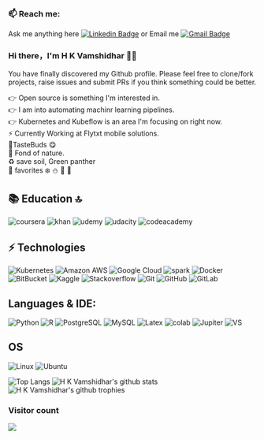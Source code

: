 ### 📫 Reach me: 
Ask me anything here [![Linkedin Badge](https://img.shields.io/badge/Vamshidhar-blue?style=flat-square&logo=Linkedin&logoColor=white&link=https://www.linkedin.com/in/vamshidhar-h-k-31a544168/)](https://www.linkedin.com/in/vamshidhar-h-k-31a544168/) 
or Email me [![Gmail Badge](https://img.shields.io/badge/-vamshitopi3.14@gmail.com-c14438?style=flat-square&logo=Gmail&logoColor=white&link=mailto:vamshitopi3.14@gmail.com)](mailto:vamshitopi3.14.com)



### Hi there，I'm H K Vamshidhar 🙋‍♂️
You have finally discovered my Github profile.
Please feel free to clone/fork projects, raise issues and submit PRs if you think something could be better. <br>

:point_right: Open source is something I'm interested in.                      
:point_right: I am into automating machinr learning pipelines.                        
:point_right: Kubernetes and Kubeflow is an area I'm focusing on right now.   
⚡ Currently Working at Flytxt mobile solutions.                                                   
:chocolate_bar:TasteBuds :yum:                                                                                            
:rainbow: Fond of nature.                                                        
:recycle: save soil, Green panther                                                                    
:star2: favorites :snowflake: :snowman: :foggy: :ocean:

## :books: Education :top:
![coursera](https://img.shields.io/badge/Coursera-0056D2?style=flat-square&logo=Coursera&logoColor=white)
![khan](https://img.shields.io/badge/Khan%20Academy-14BF96?style=flat-square&logo=Khan%20Academy&logoColor=white)
![udemy](https://img.shields.io/badge/Udemy-EC5252?style=flat-square&logo=Udemy&logoColor=white)
![udacity](https://img.shields.io/badge/Udacity-grey?style=flat-square&logo=udacity&logoColor=#5FCFEE)
![codeacademy](https://img.shields.io/badge/Codecademy-FFF0E5?style=flat-square&logo=codecademy&logoColor=303347)

## ⚡ Technologies
![Kubernetes](https://img.shields.io/badge/kubernetes-326ce5.svg?&style=flat-square&logo=kubernetes&logoColor=white)
![Amazon AWS](https://img.shields.io/badge/Amazon%20AWS-232F3E?style=flat-square&logo=amazon-aws)
![Google Cloud](https://img.shields.io/badge/Google%20Cloud-black?style=flat-square&logo=google-cloud)
![spark](https://img.shields.io/badge/Apache_Spark-FFFFFF?style=flat-square&logo=apachespark&logoColor=#E35A16)
![Docker](https://img.shields.io/badge/-Docker-black?style=flat-square&logo=docker)
![BitBucket](https://img.shields.io/badge/-BitBucket-darkblue?style=flat-square&logo=bitbucket)
![Kaggle](https://img.shields.io/badge/Kaggle-20BEFF?style=flat-square&logo=Kaggle&logoColor=white)
![Stackoverflow](https://img.shields.io/badge/Stack_Overflow-FE7A16?style=flat-square&logo=stack-overflow&logoColor=white)
![Git](https://img.shields.io/badge/-Git-black?style=flat-square&logo=git)
![GitHub](https://img.shields.io/badge/-GitHub-181717?style=flat-square&logo=github)
![GitLab](https://img.shields.io/badge/-GitLab-FCA121?style=flat-square&logo=gitlab)

## Languages & IDE:
![Python](https://img.shields.io/badge/-Python-black?style=flat-square&logo=Python)
![R](https://img.shields.io/badge/R-276DC3?style=flat-square&logo=r&logoColor=white)
![PostgreSQL](https://img.shields.io/badge/-PostgreSQL-336791?style=flat-square&logo=postgresql)
![MySQL](https://img.shields.io/badge/-MySQL-black?style=flat-square&logo=mysql)
![Latex](https://img.shields.io/badge/LaTeX-47A141?style=flat-square&logo=LaTeX&logoColor=white)
![colab](https://img.shields.io/badge/Colab-F9AB00?style=flat-square&logo=googlecolab&color=525252)
![Jupiter](https://img.shields.io/badge/Jupyter-F37626.svg?&style=flat-square&logo=Jupyter&logoColor=white)
![VS](https://img.shields.io/badge/Visual_Studio-5C2D91?style=flat-square&logo=visual%20studio&logoColor=white)

## OS
![Linux](https://img.shields.io/badge/Linux-FCC624?style=for-the-badge&logo=linux&logoColor=black)
![Ubuntu](https://img.shields.io/badge/Ubuntu-E95420?style=for-the-badge&logo=ubuntu&logoColor=white)


![Top Langs](https://github-readme-stats.vercel.app/api/top-langs/?username=Vamshi-dhar&hide=TeX&layout=compact)
![H K Vamshidhar's github stats](https://github-readme-stats.vercel.app/api?username=Vamshi-dhar&hide=["issues"]&show_icons=true)
![H K Vamshidhar's github trophies](https://github-profile-trophy.vercel.app/?username=Vamshi-dhar)


### Visitor count
<img src="https://profile-counter.glitch.me/Vamshi-dhar/count.svg" />

                                                                                                                                   
